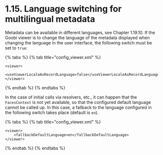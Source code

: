 # 1.15. Language switching for multilingual metadata

Metadata can be available in different languages, see Chapter 1.19.10. If the Goobi viewer is to change the language of the metadata displayed when changing the language in the user interface, the following switch must be set to `true`:

{% tabs %}
{% tab title="config\_viewer.xml" %}
```markup
<viewer>
    <useViewerLocaleAsRecordLanguage>false</useViewerLocaleAsRecordLanguage>
</viewer>
```
{% endtab %}
{% endtabs %}

In the case of initial calls via resolvers, etc., it can happen that the `FacesContext` is not yet available, so that the configured default language cannot be called up. In this case, a fallback to the language configured in the following switch takes place \(default is `en`\).

{% tabs %}
{% tab title="config\_viewer.xml" %}
```markup
<viewer>
    <fallbackDefaultLanguage>en</fallbackDefaultLanguage>
</viewer>
```
{% endtab %}
{% endtabs %}

